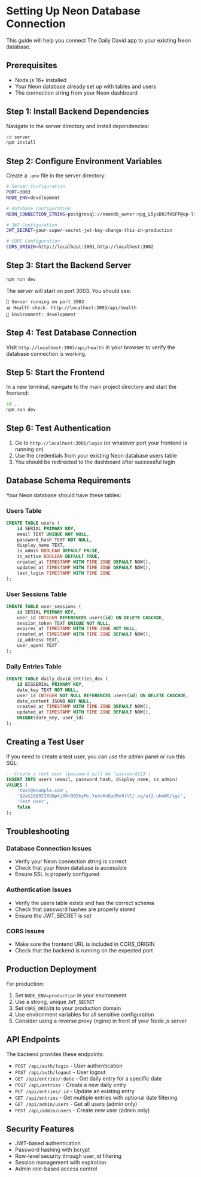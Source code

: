 # Setting Up Neon Database Connection

This guide will help you connect The Daily David app to your existing Neon database.

## Prerequisites

- Node.js 16+ installed
- Your Neon database already set up with tables and users
- The connection string from your Neon dashboard

## Step 1: Install Backend Dependencies

Navigate to the server directory and install dependencies:

```bash
cd server
npm install
```

## Step 2: Configure Environment Variables

Create a `.env` file in the server directory:

```bash
# Server Configuration
PORT=3003
NODE_ENV=development

# Database Configuration
NEON_CONNECTION_STRING=postgresql://neondb_owner:npg_L5ysD0JfHSFP@ep-little-base-adgfntzb-pooler.c-2.us-east-1.aws.neon.tech/neondb?sslmode=require&channel_binding=require

# JWT Configuration
JWT_SECRET=your-super-secret-jwt-key-change-this-in-production

# CORS Configuration
CORS_ORIGIN=http://localhost:3001,http://localhost:3002
```

## Step 3: Start the Backend Server

```bash
npm run dev
```

The server will start on port 3003. You should see:
```
🚀 Server running on port 3003
📊 Health check: http://localhost:3003/api/health
🔐 Environment: development
```

## Step 4: Test Database Connection

Visit `http://localhost:3003/api/health` in your browser to verify the database connection is working.

## Step 5: Start the Frontend

In a new terminal, navigate to the main project directory and start the frontend:

```bash
cd ..
npm run dev
```

## Step 6: Test Authentication

1. Go to `http://localhost:3001/login` (or whatever port your frontend is running on)
2. Use the credentials from your existing Neon database users table
3. You should be redirected to the dashboard after successful login

## Database Schema Requirements

Your Neon database should have these tables:

### Users Table
```sql
CREATE TABLE users (
    id SERIAL PRIMARY KEY,
    email TEXT UNIQUE NOT NULL,
    password_hash TEXT NOT NULL,
    display_name TEXT,
    is_admin BOOLEAN DEFAULT FALSE,
    is_active BOOLEAN DEFAULT TRUE,
    created_at TIMESTAMP WITH TIME ZONE DEFAULT NOW(),
    updated_at TIMESTAMP WITH TIME ZONE DEFAULT NOW(),
    last_login TIMESTAMP WITH TIME ZONE
);
```

### User Sessions Table
```sql
CREATE TABLE user_sessions (
    id SERIAL PRIMARY KEY,
    user_id INTEGER REFERENCES users(id) ON DELETE CASCADE,
    session_token TEXT UNIQUE NOT NULL,
    expires_at TIMESTAMP WITH TIME ZONE NOT NULL,
    created_at TIMESTAMP WITH TIME ZONE DEFAULT NOW(),
    ip_address TEXT,
    user_agent TEXT
);
```

### Daily Entries Table
```sql
CREATE TABLE daily_david_entries_dev (
    id BIGSERIAL PRIMARY KEY,
    date_key TEXT NOT NULL,
    user_id INTEGER NOT NULL REFERENCES users(id) ON DELETE CASCADE,
    data_content JSONB NOT NULL,
    created_at TIMESTAMP WITH TIME ZONE DEFAULT NOW(),
    updated_at TIMESTAMP WITH TIME ZONE DEFAULT NOW(),
    UNIQUE(date_key, user_id)
);
```

## Creating a Test User

If you need to create a test user, you can use the admin panel or run this SQL:

```sql
-- Create a test user (password will be 'password123')
INSERT INTO users (email, password_hash, display_name, is_admin) 
VALUES (
    'test@example.com', 
    '$2a$10$92IXUNpkjO0rOQ5byMi.Ye4oKoEa3Ro9llC/.og/at2.uheWG/igi', 
    'Test User', 
    false
);
```

## Troubleshooting

### Database Connection Issues
- Verify your Neon connection string is correct
- Check that your Neon database is accessible
- Ensure SSL is properly configured

### Authentication Issues
- Verify the users table exists and has the correct schema
- Check that password hashes are properly stored
- Ensure the JWT_SECRET is set

### CORS Issues
- Make sure the frontend URL is included in CORS_ORIGIN
- Check that the backend is running on the expected port

## Production Deployment

For production:

1. Set `NODE_ENV=production` in your environment
2. Use a strong, unique `JWT_SECRET`
3. Set `CORS_ORIGIN` to your production domain
4. Use environment variables for all sensitive configuration
5. Consider using a reverse proxy (nginx) in front of your Node.js server

## API Endpoints

The backend provides these endpoints:

- `POST /api/auth/login` - User authentication
- `POST /api/auth/logout` - User logout
- `GET /api/entries/:date` - Get daily entry for a specific date
- `POST /api/entries` - Create a new daily entry
- `PUT /api/entries/:id` - Update an existing entry
- `GET /api/entries` - Get multiple entries with optional date filtering
- `GET /api/admin/users` - Get all users (admin only)
- `POST /api/admin/users` - Create new user (admin only)

## Security Features

- JWT-based authentication
- Password hashing with bcrypt
- Row-level security through user_id filtering
- Session management with expiration
- Admin role-based access control
